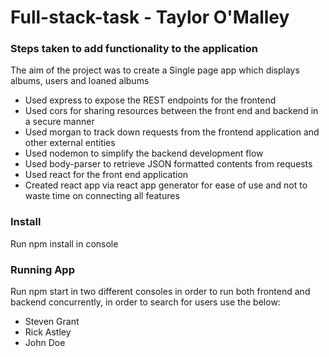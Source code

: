 # Full-stack-task - Taylor O'Malley

### Steps taken to add functionality to the application

The aim of the project was to create a Single page app which displays albums, users and loaned albums

* Used express to expose the REST endpoints for the frontend
* Used cors for sharing resources between the front end and backend in a secure manner
* Used morgan to track down requests from the frontend application and other external entities
* Used nodemon to simplify the backend development flow
* Used body-parser to retrieve JSON formatted contents from requests
* Used react for the front end application
* Created react app via react app generator for ease of use and not to waste time on connecting all features 

### Install

Run npm install in console

### Running App

Run npm start in two different consoles in order to run both frontend and backend concurrently, in order to search for users use the below:

* Steven Grant
* Rick Astley
* John Doe 

